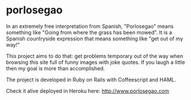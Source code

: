 porlosegao
==========

In an extremely free interpretation from Spanish, "Porlosegao" means something like "Going from where the grass has been mowed". It is a Spanish countryside expression that means something like "get out of my way!"

This project aims to do that: get problems temporary out of the way when browsing this site full of funny images with joke quotes. If you laugh a little then my goal is more than accomplished.

The project is developed in Ruby on Rails with Coffeescript and HAML.

Check it alive deployed in Heroku here: http://www.porlosegao.com

